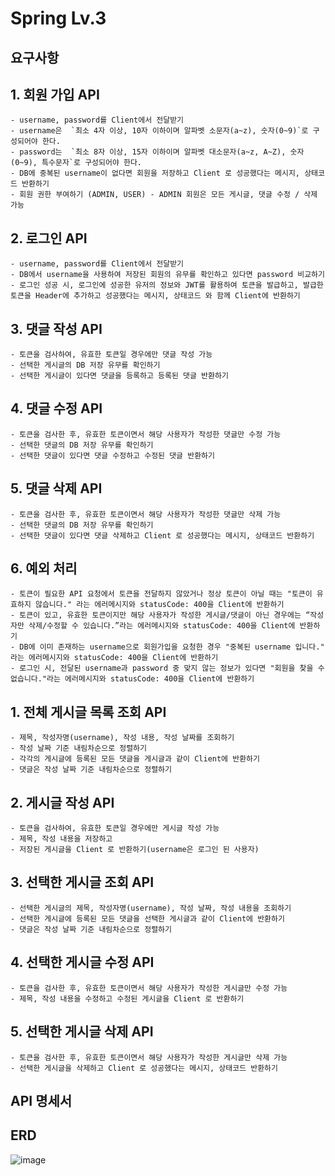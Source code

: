 # Spring Lv.3

## 요구사항

## 1. 회원 가입 API
    - username, password를 Client에서 전달받기
    - username은  `최소 4자 이상, 10자 이하이며 알파벳 소문자(a~z), 숫자(0~9)`로 구성되어야 한다.
    - password는  `최소 8자 이상, 15자 이하이며 알파벳 대소문자(a~z, A~Z), 숫자(0~9), 특수문자`로 구성되어야 한다.
    - DB에 중복된 username이 없다면 회원을 저장하고 Client 로 성공했다는 메시지, 상태코드 반환하기
    - 회원 권한 부여하기 (ADMIN, USER) - ADMIN 회원은 모든 게시글, 댓글 수정 / 삭제 가능

## 2. 로그인 API
    - username, password를 Client에서 전달받기
    - DB에서 username을 사용하여 저장된 회원의 유무를 확인하고 있다면 password 비교하기
    - 로그인 성공 시, 로그인에 성공한 유저의 정보와 JWT를 활용하여 토큰을 발급하고, 발급한 토큰을 Header에 추가하고 성공했다는 메시지, 상태코드 와 함께 Client에 반환하기

## 3. 댓글 작성 API
    - 토큰을 검사하여, 유효한 토큰일 경우에만 댓글 작성 가능
    - 선택한 게시글의 DB 저장 유무를 확인하기
    - 선택한 게시글이 있다면 댓글을 등록하고 등록된 댓글 반환하기
## 4. 댓글 수정 API
    - 토큰을 검사한 후, 유효한 토큰이면서 해당 사용자가 작성한 댓글만 수정 가능
    - 선택한 댓글의 DB 저장 유무를 확인하기
    - 선택한 댓글이 있다면 댓글 수정하고 수정된 댓글 반환하기
## 5. 댓글 삭제 API
    - 토큰을 검사한 후, 유효한 토큰이면서 해당 사용자가 작성한 댓글만 삭제 가능
    - 선택한 댓글의 DB 저장 유무를 확인하기
    - 선택한 댓글이 있다면 댓글 삭제하고 Client 로 성공했다는 메시지, 상태코드 반환하기
## 6. 예외 처리
    - 토큰이 필요한 API 요청에서 토큰을 전달하지 않았거나 정상 토큰이 아닐 때는 "토큰이 유효하지 않습니다." 라는 에러메시지와 statusCode: 400을 Client에 반환하기
    - 토큰이 있고, 유효한 토큰이지만 해당 사용자가 작성한 게시글/댓글이 아닌 경우에는 “작성자만 삭제/수정할 수 있습니다.”라는 에러메시지와 statusCode: 400을 Client에 반환하기
    - DB에 이미 존재하는 username으로 회원가입을 요청한 경우 "중복된 username 입니다." 라는 에러메시지와 statusCode: 400을 Client에 반환하기
    - 로그인 시, 전달된 username과 password 중 맞지 않는 정보가 있다면 "회원을 찾을 수 없습니다."라는 에러메시지와 statusCode: 400을 Client에 반환하기

## 1. 전체 게시글 목록 조회 API
    - 제목, 작성자명(username), 작성 내용, 작성 날짜를 조회하기
    - 작성 날짜 기준 내림차순으로 정렬하기
    - 각각의 게시글에 등록된 모든 댓글을 게시글과 같이 Client에 반환하기
    - 댓글은 작성 날짜 기준 내림차순으로 정렬하기
## 2. 게시글 작성 API
    - 토큰을 검사하여, 유효한 토큰일 경우에만 게시글 작성 가능
    - 제목, 작성 내용을 저장하고
    - 저장된 게시글을 Client 로 반환하기(username은 로그인 된 사용자)
## 3. 선택한 게시글 조회 API
    - 선택한 게시글의 제목, 작성자명(username), 작성 날짜, 작성 내용을 조회하기 
    - 선택한 게시글에 등록된 모든 댓글을 선택한 게시글과 같이 Client에 반환하기
    - 댓글은 작성 날짜 기준 내림차순으로 정렬하기
## 4. 선택한 게시글 수정 API
    - 토큰을 검사한 후, 유효한 토큰이면서 해당 사용자가 작성한 게시글만 수정 가능
    - 제목, 작성 내용을 수정하고 수정된 게시글을 Client 로 반환하기
## 5. 선택한 게시글 삭제 API  
    - 토큰을 검사한 후, 유효한 토큰이면서 해당 사용자가 작성한 게시글만 삭제 가능
    - 선택한 게시글을 삭제하고 Client 로 성공했다는 메시지, 상태코드 반환하기

## API 명세서


## ERD

![image](https://github.com/hamonia777/lv3/assets/135217229/65eb495d-c19c-408a-a162-e8b7a68938bb)
